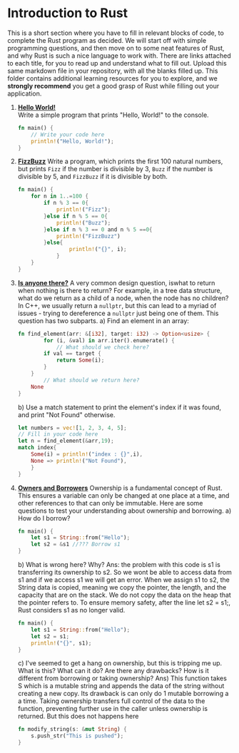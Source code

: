 # Introduction to Rust

This is a short section where you have to fill in relevant blocks of code, to complete the Rust program as decided. We will start off with simple programming questions, and then move on to some neat features of Rust, and why Rust is such a nice language to work with.
There are links attached to each title, for you to read up and understand what to fill out. Upload this same markdown file in your repository, with all the blanks filled up. This folder contains additional learning resources for you to explore, and we **strongly recommend** you get a good grasp of Rust while filling out your application.

1. [**Hello World!**](https://doc.rust-lang.org/book/ch01-02-hello-world.html)  
    Write a simple program that prints "Hello, World!" to the console.

    ```rust
    fn main() {
        // Write your code here
    	println!("Hello, World!");
    }
    ```
    
2. [**FizzBuzz**](https://doc.rust-lang.org/book/ch03-05-control-flow.html)
	Write a program, which prints the first 100  natural numbers, but prints `Fizz` if the number is divisible by 3, `Buzz` if the number is divisible by 5, and `FizzBuzz` if it is divisible by both.
	```rust
	fn main() {
		for n in 1..=100 {
 			if n % 3 == 0{
 				println!("Fizz");
 			}else if n % 5 == 0{
 				println!("Buzz");
 			}else if n % 3 == 0 and n % 5 ==0{
 				println!("FizzBuzz")
 			}else{
		            println!("{}", i);
		        }
		}
	}
	```
	
3. [**Is anyone there?**](https://doc.rust-lang.org/book/ch06-01-defining-an-enum.html)
	A very common design question, iswhat to return when nothing is there to return? For example, in a tree data structure, what do we return as a child of a node, when the node has no children? In C++, we usually return a `nullptr`, but this can lead to a myriad of issues - trying to dereference a `nullptr` just being one of them. This question has two subparts.
	a) Find an element in an array: 
	```rust
	fn find_element(arr: &[i32], target: i32) -> Option<usize> {
	    	for (i, &val) in arr.iter().enumerate() {
	        	// What should we check here?
	 		if val == target {
	 			return Some(i);
	 		}
	 	}
	    	// What should we return here?
	 	None
	}
	```
	
	b) Use a match statement to print the element's index if it was found, and print "Not Found" otherwise.
	```rust
	let numbers = vec![1, 2, 3, 4, 5];
	// Fill in your code here
 	let n = find_element(&arr,19);
 	match index{
 		Some(i) = println!("index : {}",i),
 		None => println!("Not Found"),
 		}
 	}
	```
	
4. [**Owners and Borrowers**](https://doc.rust-lang.org/book/ch04-00-understanding-ownership.html)
	Ownership is a fundamental concept of Rust. This ensures a variable can only be changed at one place at a time, and other references to that can only be immutable. Here are some questions to test your understanding about ownership and borrowing. 
	a) How do I borrow?
	```rust
	fn main() {
    	let s1 = String::from("Hello");
    	let s2 = &s1 //??? Borrow s1
    }
    ```
    
    b) What is wrong here? Why?
   Ans: the problem with this code is s1 is transferring its ownership to s2. So we wont be able to access data from s1 and if we access s1 we will get an error. When we assign s1 to s2, the String data is copied, meaning we copy the pointer, the length, and the capacity that are on the stack. We do not copy the data on the heap that the pointer refers to. To ensure memory safety, after the line let s2 = s1;, Rust considers s1 as no longer valid.
    ```rust
    fn main() {
    	let s1 = String::from("Hello");
    	let s2 = s1; 
    	println!("{}", s1);
    }
    ```
    
    c) I've seemed to get a hang on ownership, but this is tripping me up. What is this? What can it do? Are there any drawbacks? How is it different from borrowing or taking ownership?
   Ans) This function takes S which is a mutable string and appends the data of the string without creating a new copy. Its drawback is can only do 1 mutable borrowing a a time. Taking ownership transfers full control of the data to the function, preventing further use in the caller unless ownership is returned. But this does not happens here
    ```rust
    fn modify_string(s: &mut String) {
    	s.push_str("This is pushed");
	}
	```
